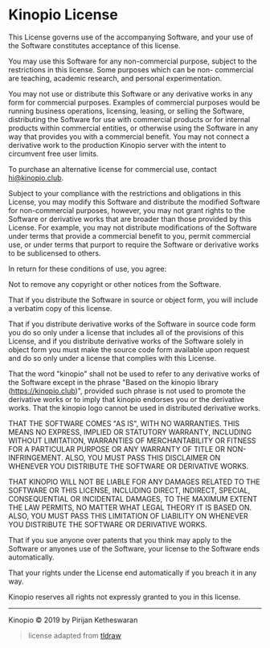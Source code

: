 # Kinopio License

This License governs use of the accompanying Software, and your use of the Software constitutes acceptance of this license.

You may use this Software for any non-commercial purpose, subject to the restrictions in this license. Some purposes which can be non- commercial are teaching, academic research, and personal experimentation.

You may not use or distribute this Software or any derivative works in any form for commercial purposes. Examples of commercial purposes would be running business operations, licensing, leasing, or selling the Software, distributing the Software for use with commercial products or for internal products within commercial entities, or otherwise using the Software in any way that provides you with a commercial benefit. You may not connect a derivative work to the production Kinopio server with the intent to circumvent free user limits.

To purchase an alternative license for commercial use, contact hi@kinopio.club.

Subject to your compliance with the restrictions and obligations in this License, you may modify this Software and distribute the modified Software for non-commercial purposes, however, you may not grant rights to the Software or derivative works that are broader than those provided by this License. For example, you may not distribute modifications of the Software under terms that provide a commercial benefit to you, permit commercial use, or under terms that purport to require the Software or derivative works to be sublicensed to others.

In return for these conditions of use, you agree:

Not to remove any copyright or other notices from the Software.

That if you distribute the Software in source or object form, you will include a verbatim copy of this license.

That if you distribute derivative works of the Software in source code form you do so only under a license that includes all of the provisions of this License, and if you distribute derivative works of the Software solely in object form you must make the source code form available upon request and do so only under a license that complies with this License.

That the word "kinopio" shall not be used to refer to any derivative works of the Software except in the phrase "Based on the kinopio library (https://kinopio.club)", provided such phrase is not used to promote the derivative works or to imply that kinopio endorses you or the derivative works. That the kinopio logo cannot be used in distributed derivative works.

THAT THE SOFTWARE COMES "AS IS", WITH NO WARRANTIES. THIS MEANS NO EXPRESS, IMPLIED OR STATUTORY WARRANTY, INCLUDING WITHOUT LIMITATION, WARRANTIES OF MERCHANTABILITY OR FITNESS FOR A PARTICULAR PURPOSE OR ANY WARRANTY OF TITLE OR NON-INFRINGEMENT. ALSO, YOU MUST PASS THIS DISCLAIMER ON WHENEVER YOU DISTRIBUTE THE SOFTWARE OR DERIVATIVE WORKS.

THAT KINOPIO WILL NOT BE LIABLE FOR ANY DAMAGES RELATED TO THE SOFTWARE OR THIS LICENSE, INCLUDING DIRECT, INDIRECT, SPECIAL, CONSEQUENTIAL OR INCIDENTAL DAMAGES, TO THE MAXIMUM EXTENT THE LAW PERMITS, NO MATTER WHAT LEGAL THEORY IT IS BASED ON. ALSO, YOU MUST PASS THIS LIMITATION OF LIABILITY ON WHENEVER YOU DISTRIBUTE THE SOFTWARE OR DERIVATIVE WORKS.

That if you sue anyone over patents that you think may apply to the Software or anyones use of the Software, your license to the Software ends automatically.

That your rights under the License end automatically if you breach it in any way.

Kinopio reserves all rights not expressly granted to you in this license.

----

Kinopio © 2019 by Pirijan Ketheswaran

> license adapted from [tldraw](https://github.com/tldraw/tldraw/blob/main/LICENSE.md)
